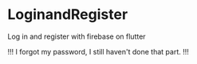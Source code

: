 # LoginandRegister
 Log in and register with firebase on flutter

!!! I forgot my password, I still haven't done that part. !!!
